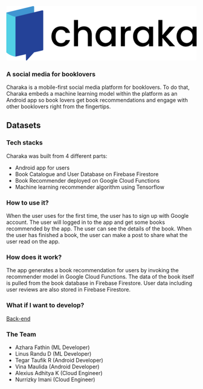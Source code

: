 ![Charaka Logo](logo.png)
### A social media for booklovers
Charaka is a mobile-first social media platform for booklovers. To do that, Charaka embeds a machine learning model within the platform as an Android app so book
lovers get book recommendations and engage with other booklovers right from the fingertips.

## Datasets

### Tech stacks
Charaka was built from 4 different parts:
* Android app for users
* Book Catalogue and User Database on Firebase Firestore 
* Book Recommender deployed on Google Cloud Functions
* Machine learning recommender algorithm using Tensorflow

### How to use it?
When the user uses for the first time, the user has to sign up with Google account. The user will logged in to the app and get some books recommended by the app. The user can see the details of the book. When the user has finished a book, the user can make a post to share what the user read on the app.

### How does it work?
The app generates a book recommendation for users by invoking the recommender model in Google Cloud Functions. The data of the book itself is pulled from the book database in Firebase Firestore. User data including user reviews are also stored in Firebase Firestore.

### What if I want to develop?
[Back-end](https://github.com/nurrizkyimani/bangkit-api-backend)

### The Team
* Azhara Fathin (ML Developer)
* Linus Randu D (ML Developer)
* Tegar Taufik R (Android Developer)
* Vina Maulida (Android Developer)
* Alexius Adhitya K (Cloud Engineer)
* Nurrizky Imani (Cloud Engineer)
